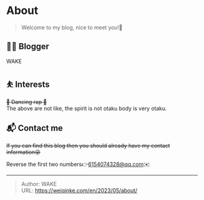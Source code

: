 # About


> Welcome to my blog, nice to meet you!🤝


<!--## 🏠 关于本站-->

## 👨‍💻 Blogger

WAKE

## ⛹ Interests

~~🎤 Dancing rap 🏀~~  
The above are not like, the spirit is not otaku body is very otaku.

## 📬 Contact me

~~If you can find this blog then you should already have my contact information😜~~

Reverse the first two numbers👉6154074328@qq.com✉️

---

> Author: WAKE  
> URL: https://weiqinke.com/en/2023/05/about/  

